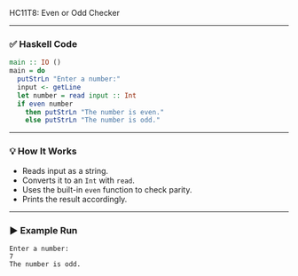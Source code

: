 HC11T8: Even or Odd Checker

---

### ✅ Haskell Code

```haskell
main :: IO ()
main = do
  putStrLn "Enter a number:"
  input <- getLine
  let number = read input :: Int
  if even number
    then putStrLn "The number is even."
    else putStrLn "The number is odd."
```

---

### 💡 How It Works

* Reads input as a string.
* Converts it to an `Int` with `read`.
* Uses the built-in `even` function to check parity.
* Prints the result accordingly.

---

### ▶ Example Run

```
Enter a number:
7
The number is odd.
```
